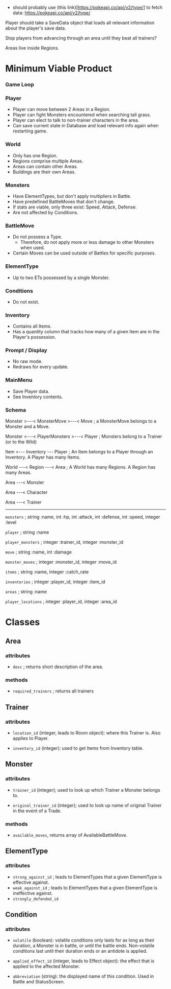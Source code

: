 - should probably use (this link)[https://pokeapi.co/api/v2/type/] to fetch data: https://pokeapi.co/api/v2/type/

Player should take a SaveData object that loads all relevant information about the player's save data.

Stop players from advancing through an area until they beat all trainers?

Areas live inside Regions.

# Minimum Viable Product

### Game Loop

### Player
- Player can move between 2 Areas in a Region.
- Player can fight Monsters encountered when searching tall grass.
- Player can elect to talk to non-trainer characters in the area.
- Can save current state in Database and load relevant info again when restarting game.

### World
- Only has one Region.
- Regions comprise multiple Areas.
- Areas can contain other Areas. 
- Buildings are their own Areas.

### Monsters
- Have ElementTypes, but don't apply multipliers in Battle.
- Have predefined BattleMoves that don't change.
- If stats are viable, only three exist: Speed, Attack, Defense. 
- Are not affected by Conditions.

### BattleMove
- Do not possess a Type.
	- Therefore, do not apply more or less damage to other Monsters when used.
- Certain Moves can be used outside of Battles for specific purposes.

### ElementType
- Up to two ETs possessed by a single Monster.

### Conditions
- Do not exist.

### Inventory
- Contains all Items.
- Has a quantity column that tracks how many of a given Item are in the Player's possession.

### Prompt / Display 
- No raw mode. 
- Redraws for every update.

### MainMenu
- Save Player data.
- See Inventory contents.

### Schema 

Monster >---< MonsterMove >---< Move ; a MonsterMove belongs to a Monster and a Move.

Monster >---< PlayerMonsters >---< Player ; Monsters belong to a Trainer (or to the Wild)

Item >--- Inventory --- Player ; An Item belongs to a Player through an Inventory. A Player has many Items.

World ---< Region ---< Area ; A World has many Regions. A Region has many Areas.

Area ---< Monster

Area ---< Character

Area ---< Trainer

---

`monsters` ; string :name, int :hp, int :attack, int :defense, int :speed, integer :level

`player` ; string :name

`player_monsters` ; integer :trainer_id, integer :monster_id

`move` ; string :name, int :damage

`monster_moves` ; integer :monster_id, integer :move_id

`items` ; string :name, integer :catch_rate

`inventories` ; integer :player_id, integer :item_id

`areas` ; string :name

`player_locations` ; integer :player_id, integer :area_id


# Classes

## Area

### attributes

- `desc` ; returns short description of the area.

### methods

- `required_trainers` ; returns all trainers 

## Trainer

### attributes

- `location_id` (integer, leads to Room object): where this Trainer is. Also applies to Player.

- `inventory_id` (integer): used to get Items from Inventory table.

## Monster

### attributes

- `trainer_id` (integer); used to look up which Trainer a Monster belongs to.

- `original_trainer_id` (integer); used to look up name of original Trainer in the event of a Trade.

### methods

- `available_moves`, returns array of AvailableBattleMove.

## ElementType

### attributes

- `strong_against_id` ; leads to ElementTypes that a given ElementType is effective against.
- `weak_against_id` ; leads to ElementTypes that a given ElementType is ineffective against.
- `strongly_defended_id`

## Condition

### attributes

- `volatile` (boolean): volatile conditions only lasts for as long as their duration, a Monster is in battle, or until the battle ends. Non-volatile conditions last until their duration ends or an antidote is applied.

- `applied_effect_id` (integer, leads to Effect object): the effect that is applied to the affected Monster.

- `abbreviation` (string): the displayed name of this condition. Used in Battle and StatusScreen.

##

